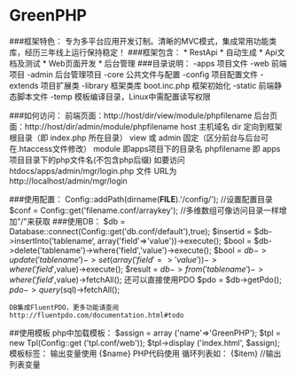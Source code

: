 GreenPHP
===
###框架特色：
专为多平台应用开发订制。清晰的MVC模式，集成常用功能类库，经历三年线上运行保持稳定！
###框架包含：
    * RestApi
    * 自动生成
    * Api文档及测试
    * Web页面开发
    * 后台管理
###目录说明：
    -apps  项目文件
		-web  前端项目
		-admin 后台管理项目
	 -core 公共文件与配置
		-config 项目配置文件
		-extends 项目扩展类
		-library 框架类库
		boot.inc.php 框架初始化
	 -static 前端静态脚本文件
	 -temp 模板编译目录，Linux中需配置读写权限
	
###如何访问：
	前端页面：http://host/dir/view/module/phpfilename
	后台页面：http://host/dir/admin/module/phpfilename
	host 主机域名
	dir 定向到框架根目录（即 index.php 所在目录）
	view 或 admin 固定（区分前台与后台可在.htaccess文件修改）
	module 即apps项目下的目录名
	phpfilename 即 apps 项目目录下的php文件名(不包含php后缀)
	如要访问 htdocs/apps/admin/mgr/login.php 文件
	URL为 http://localhost/admin/mgr/login
		
###使用配置：
	Config::addPath(dirname(__FILE__).'/config/'); //设置配置目录
	$conf = Config::get('filename.conf/arraykey'); //多维数组可像访问目录一样增加"/"来获取
###使用DB：
    $db = Database::connect(Config::get('db.conf/default'),true);
    $insertid = $db->insertInto(’tablename‘, array('field'=>'value'))->execute();
    $bool = $db->delete('tablename')->where('field','value')->execute();
    $bool = $db->update('tablename')->set(array('field'=>'value'))->where('field',$value)->execute();
    $result = $db->from('tablename')->where('field',$value)->fetchAll();
    还可以直接使用PDO
    $pdo = $db->getPdo();
    $pdo->query($sql)->fetchAll();
    
    DB集成FluentPDO，更多功能请查阅
    http://fluentpdo.com/documentation.html#todo
##使用模板
	php中加载模板：
	$assign = array ('name'=>'GreenPHP');
	$tpl = new Tpl(Config::get ('tpl.conf/web'));
	$tpl->display ('index.html', $assign);
	模板标签：
	输出变量使用 {$name}
	PHP代码使用 <!--{phpcode}-->
	循环列表如：
	<!--{foreach($list as $key=>$item):}-->
	    {$item} //输出列表变量
	<!--{endforeach;}-->

